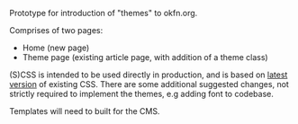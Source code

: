 Prototype for introduction of "themes" to okfn.org.

Comprises of two pages:
- Home (new page)
- Theme page (existing article page, with addition of a theme class)

(S)CSS is intended to be used directly in production, and is based on [latest version](https://github.com/okfn/website/tree/visual-update) of existing CSS. There are some additional suggested changes, not strictly required to implement the themes, e.g adding font to codebase.

Templates will need to built for the CMS.
